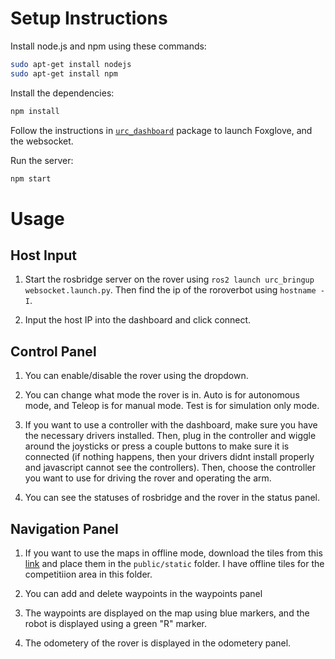 # Setup Instructions

Install node.js and npm using these commands:

```bash
sudo apt-get install nodejs
sudo apt-get install npm
```

Install the dependencies:

```bash
npm install
```

Follow the instructions in [`urc_dashboard`](../urc_dashboard/README.md) package to launch Foxglove, and the websocket.

Run the server:

```bash
npm start
```

# Usage

## Host Input

1. Start the rosbridge server on the rover using `ros2 launch urc_bringup websocket.launch.py`. Then find the ip of the roroverbot using `hostname -I`.

2. Input the host IP into the dashboard and click connect.

## Control Panel

1. You can enable/disable the rover using the dropdown.

2. You can change what mode the rover is in. Auto is for autonomous mode, and Teleop is for manual mode. Test is for simulation only mode.

3. If you want to use a controller with the dashboard, make sure you have the necessary drivers installed. Then, plug in the controller and wiggle around the joysticks or press a couple buttons to make sure it is connected (if nothing happens, then your drivers didnt install properly and javascript cannot see the controllers). Then, choose the controller you want to use for driving the rover and operating the arm.

4. You can see the statuses of rosbridge and the rover in the status panel.

## Navigation Panel

1. If you want to use the maps in offline mode, download the tiles from this [link](https://drive.google.com/drive/folders/1c812eV4HamnchAFPQAVT9MSjyUMZn3OQ?usp=sharing) and place them in the `public/static` folder. I have offline tiles for the competitiion area in this folder.

2. You can add and delete waypoints in the waypoints panel

3. The waypoints are displayed on the map using blue markers, and the robot is displayed using a green "R" marker.

4. The odometery of the rover is displayed in the odometery panel.
